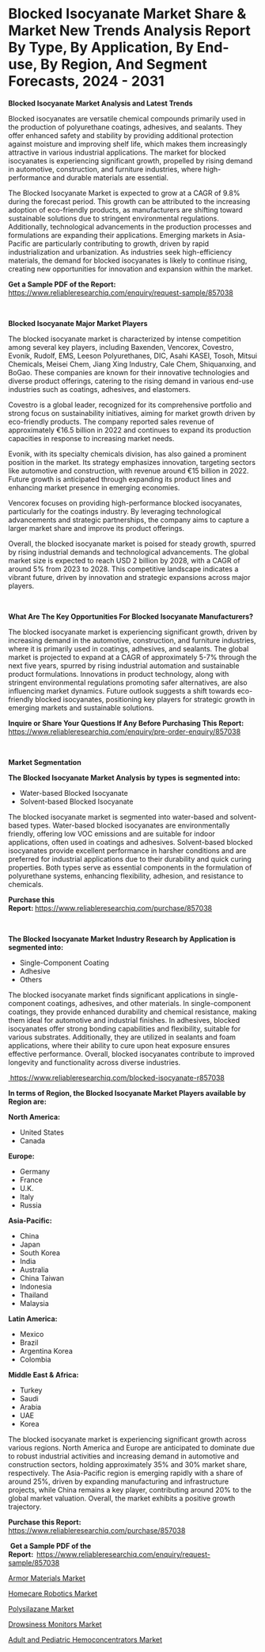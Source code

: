 <p><h1>Blocked Isocyanate Market Share & Market New Trends Analysis Report By Type, By Application, By End-use, By Region, And Segment Forecasts, 2024 - 2031</h1></p><p><strong>Blocked Isocyanate Market Analysis and Latest Trends</strong></p>
<p><p>Blocked isocyanates are versatile chemical compounds primarily used in the production of polyurethane coatings, adhesives, and sealants. They offer enhanced safety and stability by providing additional protection against moisture and improving shelf life, which makes them increasingly attractive in various industrial applications. The market for blocked isocyanates is experiencing significant growth, propelled by rising demand in automotive, construction, and furniture industries, where high-performance and durable materials are essential.</p><p>The Blocked Isocyanate Market is expected to grow at a CAGR of 9.8% during the forecast period. This growth can be attributed to the increasing adoption of eco-friendly products, as manufacturers are shifting toward sustainable solutions due to stringent environmental regulations. Additionally, technological advancements in the production processes and formulations are expanding their applications. Emerging markets in Asia-Pacific are particularly contributing to growth, driven by rapid industrialization and urbanization. As industries seek high-efficiency materials, the demand for blocked isocyanates is likely to continue rising, creating new opportunities for innovation and expansion within the market.</p></p>
<p><strong>Get a Sample PDF of the Report:&nbsp;</strong> <a href="https://www.reliableresearchiq.com/enquiry/request-sample/857038?utm_campaign=100&utm_medium=2&utm_source=Github&utm_content=ia&utm_term=09112024&utm_id=blocked-isocyanate">https://www.reliableresearchiq.com/enquiry/request-sample/857038</a></p>
<p>&nbsp;</p>
<p><strong>Blocked Isocyanate Major Market Players</strong></p>
<p><p>The blocked isocyanate market is characterized by intense competition among several key players, including Baxenden, Vencorex, Covestro, Evonik, Rudolf, EMS, Leeson Polyurethanes, DIC, Asahi KASEI, Tosoh, Mitsui Chemicals, Meisei Chem, Jiang Xing Industry, Cale Chem, Shiquanxing, and BoGao. These companies are known for their innovative technologies and diverse product offerings, catering to the rising demand in various end-use industries such as coatings, adhesives, and elastomers.</p><p>Covestro is a global leader, recognized for its comprehensive portfolio and strong focus on sustainability initiatives, aiming for market growth driven by eco-friendly products. The company reported sales revenue of approximately €16.5 billion in 2022 and continues to expand its production capacities in response to increasing market needs.</p><p>Evonik, with its specialty chemicals division, has also gained a prominent position in the market. Its strategy emphasizes innovation, targeting sectors like automotive and construction, with revenue around €15 billion in 2022. Future growth is anticipated through expanding its product lines and enhancing market presence in emerging economies.</p><p>Vencorex focuses on providing high-performance blocked isocyanates, particularly for the coatings industry. By leveraging technological advancements and strategic partnerships, the company aims to capture a larger market share and improve its product offerings.</p><p>Overall, the blocked isocyanate market is poised for steady growth, spurred by rising industrial demands and technological advancements. The global market size is expected to reach USD 2 billion by 2028, with a CAGR of around 5% from 2023 to 2028. This competitive landscape indicates a vibrant future, driven by innovation and strategic expansions across major players.</p></p>
<p>&nbsp;</p>
<p><strong>What Are The Key Opportunities For Blocked Isocyanate Manufacturers?</strong></p>
<p><p>The blocked isocyanate market is experiencing significant growth, driven by increasing demand in the automotive, construction, and furniture industries, where it is primarily used in coatings, adhesives, and sealants. The global market is projected to expand at a CAGR of approximately 5-7% through the next five years, spurred by rising industrial automation and sustainable product formulations. Innovations in product technology, along with stringent environmental regulations promoting safer alternatives, are also influencing market dynamics. Future outlook suggests a shift towards eco-friendly blocked isocyanates, positioning key players for strategic growth in emerging markets and sustainable solutions.</p></p>
<p><strong>Inquire or Share Your Questions If Any Before Purchasing This Report:</strong> <a href="https://www.reliableresearchiq.com/enquiry/pre-order-enquiry/857038?utm_campaign=100&utm_medium=2&utm_source=Github&utm_content=ia&utm_term=09112024&utm_id=blocked-isocyanate">https://www.reliableresearchiq.com/enquiry/pre-order-enquiry/857038</a></p>
<p>&nbsp;</p>
<p><strong>Market Segmentation</strong></p>
<p><strong>The Blocked Isocyanate Market Analysis by types is segmented into:</strong></p>
<p><ul><li>Water-based Blocked Isocyanate</li><li>Solvent-based Blocked Isocyanate</li></ul></p>
<p><p>The blocked isocyanate market is segmented into water-based and solvent-based types. Water-based blocked isocyanates are environmentally friendly, offering low VOC emissions and are suitable for indoor applications, often used in coatings and adhesives. Solvent-based blocked isocyanates provide excellent performance in harsher conditions and are preferred for industrial applications due to their durability and quick curing properties. Both types serve as essential components in the formulation of polyurethane systems, enhancing flexibility, adhesion, and resistance to chemicals.</p></p>
<p><strong>Purchase this Report:&nbsp;</strong><a href="https://www.reliableresearchiq.com/purchase/857038?utm_campaign=100&utm_medium=2&utm_source=Github&utm_content=ia&utm_term=09112024&utm_id=blocked-isocyanate">https://www.reliableresearchiq.com/purchase/857038</a></p>
<p>&nbsp;</p>
<p><strong>The Blocked Isocyanate Market Industry Research by Application is segmented into:</strong></p>
<p><ul><li>Single-Component Coating</li><li>Adhesive</li><li>Others</li></ul></p>
<p><p>The blocked isocyanate market finds significant applications in single-component coatings, adhesives, and other materials. In single-component coatings, they provide enhanced durability and chemical resistance, making them ideal for automotive and industrial finishes. In adhesives, blocked isocyanates offer strong bonding capabilities and flexibility, suitable for various substrates. Additionally, they are utilized in sealants and foam applications, where their ability to cure upon heat exposure ensures effective performance. Overall, blocked isocyanates contribute to improved longevity and functionality across diverse industries.</p></p>
<p><a href="https://www.reliableresearchiq.com/blocked-isocyanate-r857038?utm_campaign=100&utm_medium=2&utm_source=Github&utm_content=ia&utm_term=09112024&utm_id=blocked-isocyanate">&nbsp;https://www.reliableresearchiq.com/blocked-isocyanate-r857038</a></p>
<p><strong>In terms of Region, the Blocked Isocyanate Market Players available by Region are:</strong></p>
<p>
    <p> <strong> North America: </strong>
        <ul>
            <li>United States</li>
            <li>Canada</li>
        </ul>
        </p> 
    <p> <strong> Europe: </strong>
        <ul>
            <li>Germany</li>
            <li>France</li>
            <li>U.K.</li>
            <li>Italy</li>
            <li>Russia</li>
        </ul>
        </p> 
    <p> <strong> Asia-Pacific: </strong>
        <ul>
            <li>China</li>
            <li>Japan</li>
            <li>South Korea</li>
            <li>India</li>
            <li>Australia</li>
            <li>China Taiwan</li>
            <li>Indonesia</li>
            <li>Thailand</li>
            <li>Malaysia</li>
        </ul>
        </p> 
    <p> <strong> Latin America: </strong>
        <ul>
            <li>Mexico</li>
            <li>Brazil</li>
            <li>Argentina Korea</li>
            <li>Colombia</li>
        </ul>
        </p> 
    <p> <strong> Middle East & Africa: </strong>
        <ul>
            <li>Turkey</li>
            <li>Saudi</li>
            <li>Arabia</li>
            <li>UAE</li>
            <li>Korea</li>
        </ul>
    </p>
    </p>
<p><p>The blocked isocyanate market is experiencing significant growth across various regions. North America and Europe are anticipated to dominate due to robust industrial activities and increasing demand in automotive and construction sectors, holding approximately 35% and 30% market share, respectively. The Asia-Pacific region is emerging rapidly with a share of around 25%, driven by expanding manufacturing and infrastructure projects, while China remains a key player, contributing around 20% to the global market valuation. Overall, the market exhibits a positive growth trajectory.</p></p>
<p><strong>Purchase this Report: </strong><a href="https://www.reliableresearchiq.com/purchase/857038?utm_campaign=100&utm_medium=2&utm_source=Github&utm_content=ia&utm_term=09112024&utm_id=blocked-isocyanate">https://www.reliableresearchiq.com/purchase/857038</a></p>
<p>&nbsp;<strong>Get a Sample PDF of the Report:&nbsp;&nbsp;</strong><a href="https://www.reliableresearchiq.com/enquiry/request-sample/857038?utm_campaign=100&utm_medium=2&utm_source=Github&utm_content=ia&utm_term=09112024&utm_id=blocked-isocyanate">https://www.reliableresearchiq.com/enquiry/request-sample/857038</a></p>
<p><strong></strong></p>
<p><p><a href="https://github.com/nifongekclosebn1/Market-Research-Report-List-1/blob/main/armor-materials-market.md?utm_campaign=100&utm_medium=2&utm_source=Github&utm_content=ia&utm_term=09112024&utm_id=blocked-isocyanate">Armor Materials Market</a></p><p><a href="https://issuu.com/reportprime-2/docs/homecare-robotics-market-size-2030._e72403965a6678?utm_campaign=100&utm_medium=2&utm_source=Github&utm_content=ia&utm_term=09112024&utm_id=blocked-isocyanate">Homecare Robotics Market</a></p><p><a href="https://github.com/jerridoxdemase/Market-Research-Report-List-1/blob/main/polysilazane-market.md?utm_campaign=100&utm_medium=2&utm_source=Github&utm_content=ia&utm_term=09112024&utm_id=blocked-isocyanate">Polysilazane Market</a></p><p><a href="https://issuu.com/reportprime-2/docs/drowsiness-monitors-market-size-203_70612e50469fb6?utm_campaign=100&utm_medium=2&utm_source=Github&utm_content=ia&utm_term=09112024&utm_id=blocked-isocyanate">Drowsiness Monitors Market</a></p><p><a href="https://issuu.com/reportprime-2/docs/adult-and-pediatric-hemoconcentrato_3654abb3cd5bc4?utm_campaign=100&utm_medium=2&utm_source=Github&utm_content=ia&utm_term=09112024&utm_id=blocked-isocyanate">Adult and Pediatric Hemoconcentrators Market</a></p></p>